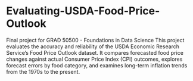 # Evaluating-USDA-Food-Price-Outlook
Final project for GRAD 50500 - Foundations in Data Science
This project evaluates the accuracy and reliability of the USDA Economic Research Service’s Food Price Outlook dataset. It compares forecasted food price changes against actual Consumer Price Index (CPI) outcomes, explores forecast errors by food category, and examines long-term inflation trends from the 1970s to the present.
